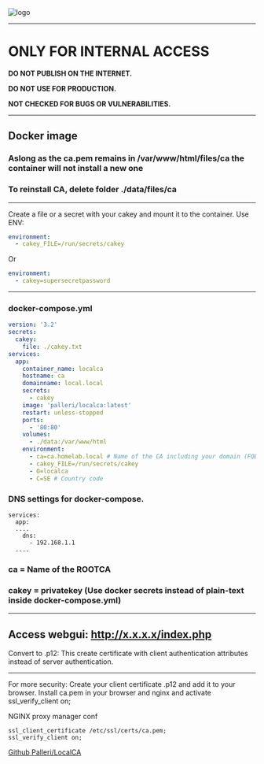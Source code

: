 
<img alt="logo" src="https://i.imgur.com/JwNEO4r.png">

-----------------------------------------------------------------------
# ONLY FOR INTERNAL ACCESS
<b>DO NOT PUBLISH ON THE INTERNET.</b>

<b>DO NOT USE FOR PRODUCTION.</b>

<b>NOT CHECKED FOR BUGS OR VULNERABILITIES.</b>


-----------------------------------------------------------------------
## Docker image


### Aslong as the ca.pem remains in /var/www/html/files/ca the container will not install a new one
### To reinstall CA, delete folder ./data/files/ca

-----------------------------------------------------------------------

Create a file or a secret with your cakey and mount it to the container.
Use ENV:
```yml
environment:
  - cakey_FILE=/run/secrets/cakey
```
Or
```yml
environment:
  - cakey=supersecretpassword
```

-----------------------------------------------------------------------

### docker-compose.yml
```yml
version: '3.2'
secrets:
  cakey:
    file: ./cakey.txt
services:
  app:
    container_name: localca
    hostname: ca
    domainname: local.local
    secrets:
      - cakey
    image: 'palleri/localca:latest'
    restart: unless-stopped
    ports:
      - '80:80'
    volumes:
      - ./data:/var/www/html
    environment:
      - ca=ca.homelab.local # Name of the CA including your domain (FQDN)
      - cakey_FILE=/run/secrets/cakey
      - O=localca
      - C=SE # Country code
```

### DNS settings for docker-compose.
```
services:
  app:
  ....
    dns:
      - 192.168.1.1
  ....
```

### ca = Name of the ROOTCA
### cakey = privatekey (Use docker secrets instead of plain-text inside docker-compose.yml)

---------------------
Access webgui: http://x.x.x.x/index.php
---------------------

Convert to .p12:
This create certificate with client authentication attributes instead of server authentication.

---------------------

For more security:
Create your client certificate .p12 and add it to your browser.
Install ca.pem in your browser and nginx and activate ssl_verify_client on; 

NGINX proxy manager conf
```
ssl_client_certificate /etc/ssl/certs/ca.pem;
ssl_verify_client on;

```


<a href="https://github.com/Palleri/localca-buildv2">Github Palleri/LocalCA</a>



